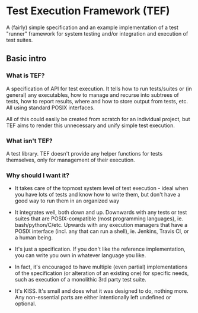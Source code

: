 # Test Execution Framework (TEF)

A (fairly) simple specification and an example implementation of a test "runner"
framework for system testing and/or integration and execution of test suites.

## Basic intro

### What is TEF?

A specification of API for test execution. It tells how to run tests/suites or
(in general) any executables, how to manage and recurse into subtrees of tests,
how to report results, where and how to store output from tests, etc.
All using standard POSIX interfaces.

All of this could easily be created from scratch for an individual project,
but TEF aims to render this unnecessary and unify simple test execution.

### What isn't TEF?

A test library. TEF doesn't provide any helper functions for tests themselves,
only for management of their execution.

### Why should I want it?

* It takes care of the topmost system level of test execution - ideal when you
  have lots of tests and know how to write them, but don't have a good way
  to run them in an organized way

* It integrates well, both down and up. Downwards with any tests or test suites
  that are POSIX-compatible (most programming languages), ie. bash/python/C/etc.
  Upwards with any execution managers that have a POSIX interface (incl. any
  that can run a shell), ie. Jenkins, Travis CI, or a human being.

* It's just a specification. If you don't like the reference implementation,
  you can write you own in whatever language you like.

* In fact, it's encouraged to have multiple (even partial) implementations of
  the specification (or alteration of an existing one) for specific needs, such
  as execution of a monolithic 3rd party test suite.

* It's KISS. It's small and does what it was designed to do, nothing more.
  Any non-essential parts are either intentionally left undefined or optional.
